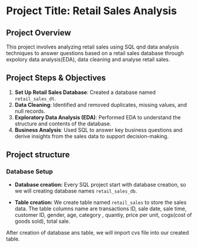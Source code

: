 # Project Title: Retail Sales Analysis

## Project Overview

This project involves analyzing retail sales using SQL qnd data analysis techniques to answer questions based on a retail sales database through expolory data analysis(EDA), data cleaning and analyse retail sales.


## Project Steps & Objectives

1. **Set Up Retail Sales Database**: Created a database named `retail_sales_dt`.
2. **Data Cleaning**: Identified and removed duplicates, missing values, and null records.
3. **Exploratory Data Analysis (EDA)**: Performed EDA to understand the structure and contents of the database.
4. **Business Analysis**: Used SQL to answer key business questions and derive insights from the sales data to support decision-making.

## Project structure

### Database Setup

- **Database creation:** Every SQL project start with database creation, so we will creating database names `retail_sales_db`.

- **Table creation:** We create table named `retail_sales` to store the sales data. The table columns name are transactions ID, sale date, sale time, customer ID, gender, age, category , quantiy, price per unit, cogs(cost of goods sold), total sale.

After creation of database ans table, we will import cvs file into our created table.
